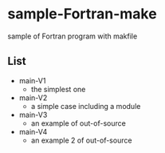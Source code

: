 # sample-Fortran-make
 sample of Fortran program with makfile 

## List

- main-V1
  - the simplest one
- main-V2
  - a simple case including a module 
- main-V3
  - an example of out-of-source
- main-V4
  - an example 2 of out-of-source

